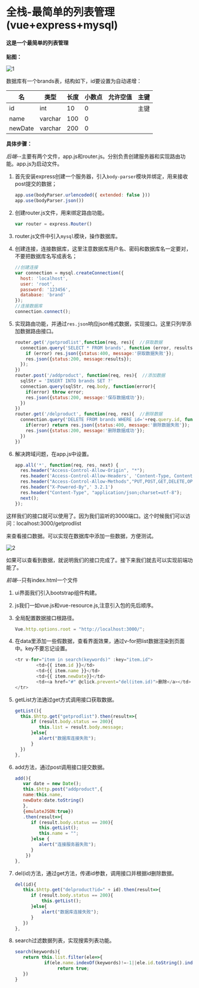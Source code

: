#  全栈-最简单的列表管理(vue+express+mysql)

#### 这是一个最简单的列表管理

**贴图：**

![1](https://fu-x.github.io/2019/11/23/brands/1.png)

数据库有一个brands表，结构如下，id要设置为自动递增：

| 名      | 类型    | 长度 | 小数点 | 允许空值 | 主键 |
| ------- | ------- | ---- | ------ | -------- | ---- |
| id      | int     | 10   | 0      |          | 主键 |
| name    | varchar | 100  | 0      |          |      |
| newDate | varchar | 200  | 0      |          |      |

**具体步骤：**

*后端*--主要有两个文件，app.js和router.js。分别负责创建服务器和实现路由功能。app.js为启动文件。

1. 首先安装express创建一个服务器，引入`body-parser`模块并绑定，用来接收post提交的数据；

   ```javascript
   app.use(bodyParser.urlencoded({ extended: false }))    
   app.use(bodyParser.json())
   ```

2. 创建router.js文件，用来绑定路由功能。

   ```javascript
   var router = express.Router()
   ```

3. router.js文件中引入`mysql`模块，操作数据库。

4. 创建连接，连接数据库，这里注意数据库用户名、密码和数据库名一定要对，不要把数据库名写成表名；

   ```javascript
   //创建连接
   var connection = mysql.createConnection({
     host: 'localhost',
     user: 'root',
     password: '123456',
     database: 'brand'
   });
   //连接数据库
   connection.connect();
   ```

5. 实现路由功能，并通过`res.json`响应json格式数据，实现接口。这里只列举添加数据路由接口。

   ```javascript
   router.get('/getprodlist',function(req, res){  //获取数据
     connection.query('SELECT * FROM brands', function (error, results, fields) {
       if (error) res.json({status:400, message:'获取数据失败'});
       res.json({status:200, message:results});
     });
   })
   router.post('/addproduct', function(req, res){  //添加数据
     sqlStr = 'INSERT INTO brands SET ?'
     connection.query(sqlStr, req.body, function(error){
       if(error) throw error;
       res.json({status:200, message:'保存数据成功'});
     })
   })
   router.get('/delproduct', function(req, res){  //删除数据
     connection.query('DELETE FROM brands WHERE id='+req.query.id, function(error){
       if(error) return res.json({status:400, message:'删除数据失败'});
       res.json({status:200, message:'删除数据成功'});
     })
   })
   ```

6. 解决跨域问题，在app.js中设置。

   ```javascript
   app.all('*', function(req, res, next) {
     res.header("Access-Control-Allow-Origin", "*");
     res.header('Access-Control-Allow-Headers', 'Content-Type, Content-Length, Authorization, Accept, X-Requested-With , yourHeaderFeild');
     res.header("Access-Control-Allow-Methods","PUT,POST,GET,DELETE,OPTIONS");
     res.header("X-Powered-By",' 3.2.1')
     res.header("Content-Type", "application/json;charset=utf-8");
     next();
   });
   ```

这样我们的接口就可以使用了。因为我们监听的3000端口。这个时候我们可以访问：localhost:3000/getprodlist

来查看接口数据。可以实现在数据库中添加一些数据，方便测试。

![2](https://fu-x.github.io/2019/11/23/brands/2.png)

如果可以查看到数据，就说明我们的接口完成了。接下来我们就去可以实现前端功能了。

*前端*--只有index.html一个文件

1. ui界面我们引入bootstrap组件构建。

2. js我们一如vue.js和vue-resource.js,注意引入包的先后顺序。

3. 全局配置数据接口根路径。

   ```javascript
   Vue.http.options.root = "http://localhost:3000/";
   ```

4. 在data里添加一些假数据，查看界面效果，通过v-for把list数据渲染到页面中。key不要忘记设置。

   ```javascript
   <tr v-for="item in search(keywords)" :key="item.id">
           <td>{{ item.id }}</td>
           <td>{{ item.name }}</td>
           <td>{{ item.newDate}}</td>
           <td><a href="#" @click.prevent="del(item.id)">删除</a></td>
   </tr>
   ```

5. getList方法通过get方式调用接口获取数据。

   ```javascript
   getList(){
     this.$http.get("getprodlist").then(result=>{
         if (result.body.status == 200){
            this.list = result.body.message;
         }else{
            alert("数据库连接失败");
         }
     })
   },
   ```

6. add方法，通过post调用接口提交数据。

   ```javascript
   add(){
      var date = new Date();
      this.$http.post("addproduct",{
      name:this.name, 
      newDate:date.toString()
      },
      {emulateJSON:true})
      .then(result=>{
         if (result.body.status == 200){
            this.getList();
            this.name = "";
         }else {
            alert("连接服务器失败");
         }
       })
   },
   ```

7. del(id)方法，通过get方法，传递id参数，调用接口并根据id删除数据。

   ```javascript
   del(id){
      this.$http.get("delproduct?id=" + id).then(result=>{
         if (result.body.status == 200){
             this.getList();
         }else{
             alert("数据库连接失败");
         }
      })
   },
   ```

8. search过滤数据列表，实现搜索列表功能。

   ```javascript
   search(keywords){
      return this.list.filter(ele=>{
              if(ele.name.indexOf(keywords)!=-1||ele.id.toString().indexOf(keywords)!=-1)
                   return true;
      })
   }
   ```